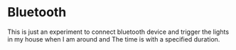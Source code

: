 # Bluetooth

This is just an experiment to connect bluetooth device and trigger the lights in my house when I am around and The time is with a specified duration.